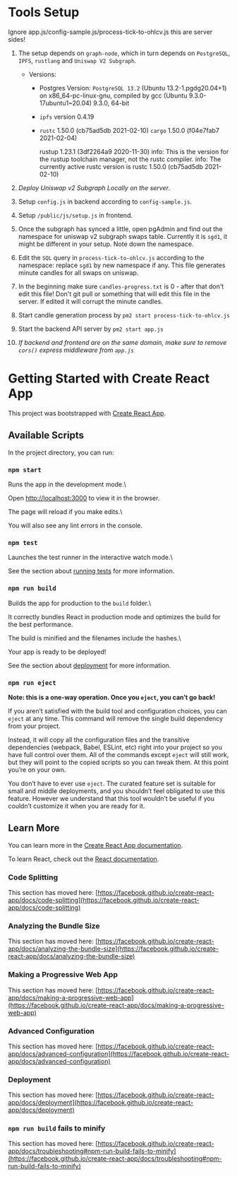 # Tools Setup

Ignore app.js/config-sample.js/process-tick-to-ohlcv.js this are server sides!

1. The setup depends on `graph-node`, which in turn depends on `PostgreSQL`, `IPFS`, `rustlang` and `Uniswap V2 Subgraph`.
	- Versions:
		- Postgres Version:
			`PostgreSQL 13.2` (Ubuntu 13.2-1.pgdg20.04+1) on x86_64-pc-linux-gnu, compiled by gcc (Ubuntu 9.3.0-17ubuntu1~20.04) 9.3.0, 64-bit
		- `ipfs` version 0.4.19
		- `rustc` 1.50.0 (cb75ad5db 2021-02-10)
			`cargo` 1.50.0 (f04e7fab7 2021-02-04)

			rustup 1.23.1 (3df2264a9 2020-11-30)
			info: This is the version for the rustup toolchain manager, not the rustc compiler.
			info: The currently active rustc version is rustc 1.50.0 (cb75ad5db 2021-02-10)
			
2. *Deploy Uniswap v2 Subgraph Locally on the server*.

3. Setup `config.js` in backend according to `config-sample.js`.

4. Setup `/public/js/setup.js` in frontend.

5. Once the subgraph has synced a little, open pgAdmin and find out the namespace for uniswap v2 subgraph swaps table. Currently it is `sgd1`, it might be different in your setup. Note down the namespace.

6. Edit the `SQL` query in `process-tick-to-ohlcv.js` according to the namespace: replace `sgd1` by new namespace if any. This file generates minute candles for all swaps on uniswap.

7. In the beginning make sure `candles-progress.txt` is 0 - after that don't edit this file! Don't git pull or something that will edit this file in the server. If edited it will corrupt the minute candles.

8. Start candle generation process by `pm2 start process-tick-to-ohlcv.js`

9. Start the backend API server by `pm2 start app.js`

10. *If backend and frontend are on the same domain, make sure to remove `cors()` express middleware from `app.js`*


# Getting Started with Create React App

  

This project was bootstrapped with [Create React App](https://github.com/facebook/create-react-app).

  

## Available Scripts

  

In the project directory, you can run:

  

### `npm start`

  

Runs the app in the development mode.\

Open [http://localhost:3000](http://localhost:3000) to view it in the browser.

  

The page will reload if you make edits.\

You will also see any lint errors in the console.

  

### `npm test`

  

Launches the test runner in the interactive watch mode.\

See the section about [running tests](https://facebook.github.io/create-react-app/docs/running-tests) for more information.

  

### `npm run build`

  

Builds the app for production to the `build` folder.\

It correctly bundles React in production mode and optimizes the build for the best performance.

  

The build is minified and the filenames include the hashes.\

Your app is ready to be deployed!

  

See the section about [deployment](https://facebook.github.io/create-react-app/docs/deployment) for more information.

  

### `npm run eject`

  

**Note: this is a one-way operation. Once you `eject`, you can’t go back!**

  

If you aren’t satisfied with the build tool and configuration choices, you can `eject` at any time. This command will remove the single build dependency from your project.

  

Instead, it will copy all the configuration files and the transitive dependencies (webpack, Babel, ESLint, etc) right into your project so you have full control over them. All of the commands except `eject` will still work, but they will point to the copied scripts so you can tweak them. At this point you’re on your own.

  

You don’t have to ever use `eject`. The curated feature set is suitable for small and middle deployments, and you shouldn’t feel obligated to use this feature. However we understand that this tool wouldn’t be useful if you couldn’t customize it when you are ready for it.

  

## Learn More

  

You can learn more in the [Create React App documentation](https://facebook.github.io/create-react-app/docs/getting-started).

  

To learn React, check out the [React documentation](https://reactjs.org/).

  

### Code Splitting

  

This section has moved here: [https://facebook.github.io/create-react-app/docs/code-splitting](https://facebook.github.io/create-react-app/docs/code-splitting)

  

### Analyzing the Bundle Size

  

This section has moved here: [https://facebook.github.io/create-react-app/docs/analyzing-the-bundle-size](https://facebook.github.io/create-react-app/docs/analyzing-the-bundle-size)

  

### Making a Progressive Web App

  

This section has moved here: [https://facebook.github.io/create-react-app/docs/making-a-progressive-web-app](https://facebook.github.io/create-react-app/docs/making-a-progressive-web-app)

  

### Advanced Configuration

  

This section has moved here: [https://facebook.github.io/create-react-app/docs/advanced-configuration](https://facebook.github.io/create-react-app/docs/advanced-configuration)

  

### Deployment

  

This section has moved here: [https://facebook.github.io/create-react-app/docs/deployment](https://facebook.github.io/create-react-app/docs/deployment)

  

### `npm run build` fails to minify

  

This section has moved here: [https://facebook.github.io/create-react-app/docs/troubleshooting#npm-run-build-fails-to-minify](https://facebook.github.io/create-react-app/docs/troubleshooting#npm-run-build-fails-to-minify)